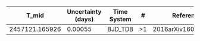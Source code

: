 |T_mid|Uncertainty (days)           |Time System|#                                            |Reference                           |
|-----|-----------------------------|-----------|---------------------------------------------|------------------------------------|
|2457121.165926|0.00055                      |BJD_TDB    |>1                                           |2016arXiv160700322B                 |
